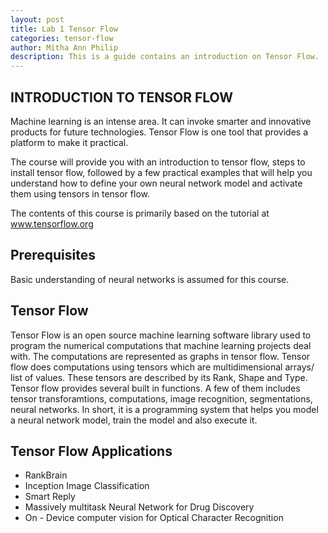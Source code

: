 ```yaml
---
layout: post
title: Lab 1 Tensor Flow  
categories: tensor-flow
author: Mitha Ann Philip
description: This is a guide contains an introduction on Tensor Flow.
---
```


## INTRODUCTION TO TENSOR FLOW
Machine learning is an intense area. It can invoke smarter and innovative products for future technologies. Tensor Flow is one tool that provides a platform to make it practical.

 The course will provide you with an introduction to tensor flow, steps to install tensor flow, followed by a few practical examples that will help you understand how to define your own neural network model and activate them using tensors in tensor flow. 

The contents of this course is primarily based on the tutorial at www.tensorflow.org 

## Prerequisites
Basic understanding of neural networks is assumed for this course. 

## Tensor Flow 

Tensor Flow is an open source machine learning software library used to program the numerical computations that machine learning projects deal with. The computations are represented as graphs in tensor flow. Tensor flow does computations using tensors which are multidimensional arrays/ list of values. These tensors are described by its Rank, Shape and Type. Tensor flow provides several built in functions. A few of them includes tensor transforamtions, computations, image recognition, segmentations, neural networks. In short, it is a programming system that helps you model a neural network model, train the model and also execute it. 

## Tensor Flow Applications
- RankBrain
- Inception Image Classification
- Smart Reply
- Massively multitask Neural Network for Drug Discovery
- On - Device computer vision for Optical Character Recognition
